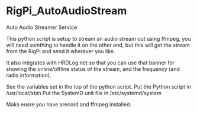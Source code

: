 # RigPi_AutoAudioStream
Auto Audio Streamer Service

This python script is setup to stream an audio stream out using ffmpeg, you will need somthing to handle it on the other end, but this will get the stream from the RigPi and send it wherever you like.

It also intigrates with HRDLog.net so that you can use that banner for showing the online/offline status of the stream, and the frequency (and radio information).

See the variables set in the top of the python script.
Put the Python script in /usr/local/sbin
Put the SystemD unit file in /etc/systemd/system

Maks eusre you have arecord and ffmpeg installed.

